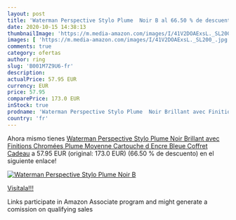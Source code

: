 ```yaml
---
layout: post
title: 'Waterman Perspective Stylo Plume  Noir B al 66.50 % de descuento'
date: 2020-10-15 14:38:13
thumbnailImage: 'https://m.media-amazon.com/images/I/41V2DOAExsL._SL200_.jpg'
images: [ 'https://m.media-amazon.com/images/I/41V2DOAExsL._SL200_.jpg' ]
comments: true
category: ofertas
author: ring
slug: 'B001M7Z9U6-fr'
description:
actualPrice: 57.95 EUR
currency: EUR
price: 57.95
comparePrice: 173.0 EUR
inStock: true
prodname: 'Waterman Perspective Stylo Plume  Noir Brillant avec Finitions Chromées  Plume Moyenne  Cartouche d Encre Bleue  Coffret Cadeau'
country: 'fr'
---
```


Ahora mismo tienes [Waterman Perspective Stylo Plume  Noir Brillant avec Finitions Chromées  Plume Moyenne  Cartouche d Encre Bleue  Coffret Cadeau](https://www.amazon.fr/dp/B001M7Z9U6/?tag=tolees0d-21) a 57.95 EUR (original: 173.0 EUR) (66.50 %  de descuento) en el siguiente enlace!

[![Waterman Perspective Stylo Plume  Noir B](https://m.media-amazon.com/images/I/41V2DOAExsL._SL200_.jpg)](https://www.amazon.fr/dp/B001M7Z9U6/?tag=tolees0d-21)

[Visítala!!!](https://www.amazon.fr/dp/B001M7Z9U6/?tag=tolees0d-21)

Links participate in Amazon Associate program and might generate a comission on qualifying sales
